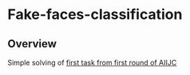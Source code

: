 # Fake-faces-classification
## Overview
Simple solving of [first task from first round of AIIJC](https://aiijc.com/ru/task/1054/)
